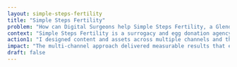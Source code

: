 ```yaml
---
layout: simple-steps-fertility
title: "Simple Steps Fertility"
problem: "How can Digital Surgeons help Simple Steps Fertility, a Glendale-based surrogacy and egg donation agency in Los Angeles, recruit more surrogates and expand their reach while working within their existing branding?"
context: "Simple Steps Fertility is a surrogacy and egg donation agency based in Glendale, Los Angeles. They partnered with Digital Surgeons, where I was in my first year as a designer, to help recruit surrogates and expand their reach. Working within the agency’s existing brand system, our team found strategic ways to increase visibility and connect authentically with potential surrogates."
action1: "I designed content and assets across multiple channels and that would increase Simple Steps Fertility’s visibility and support surrogate recruitment, including:"
impact: "The multi-channel approach delivered measurable results that exceeded expectations and set Simple Steps Fertility apart in a competitive space."
draft: false
---
```





